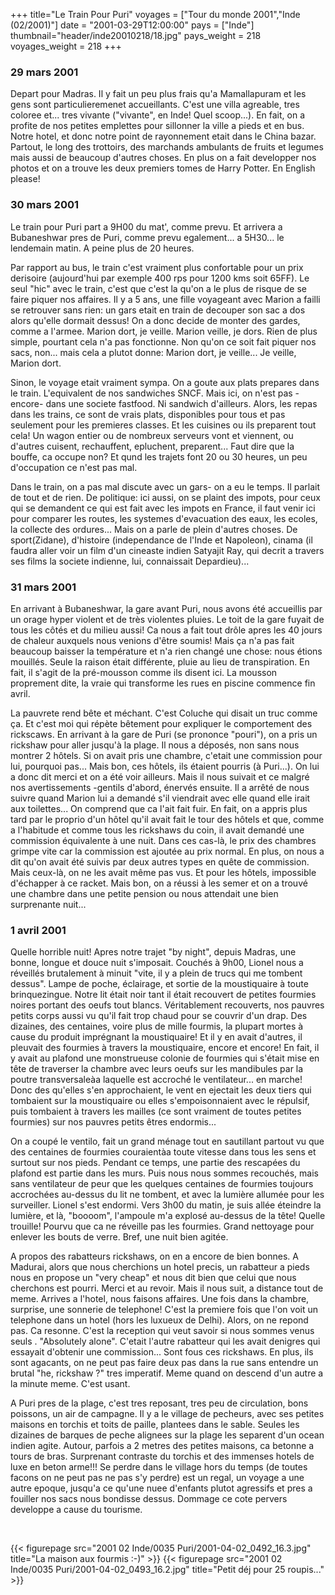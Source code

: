 +++
title="Le Train Pour Puri"
voyages = ["Tour du monde 2001","Inde (02/2001)"]
date = "2001-03-29T12:00:00"
pays = ["Inde"]
thumbnail="header/inde20010218/18.jpg"
pays_weight = 218
voyages_weight = 218
+++
### 29 mars 2001

Depart pour Madras. Il y fait un peu plus frais qu'a Mamallapuram et les gens 
sont particulieremenet accueillants. C'est une villa agreable, tres coloree 
et... tres vivante ("vivante", en Inde! Quel scoop...). En fait, on a profite 
de nos petites emplettes pour sillonner la ville a pieds et en bus. Notre hotel, 
et donc notre point de rayonnement etait dans le China bazar. Partout, le long 
des trottoirs, des marchands ambulants de fruits et legumes mais aussi de beaucoup 
d'autres choses. En plus on a fait developper nos photos et on a trouve les 
deux premiers tomes de Harry Potter. En English please! 

### 30 mars 2001

Le train pour Puri part a 9H00 du mat', comme prevu. Et arrivera a Bubaneshwar 
pres de Puri, comme prevu egalement... a 5H30... le lendemain matin. A peine 
plus de 20 heures.

Par rapport au bus, le train c'est vraiment plus confortable pour un prix derisoire 
(aujourd'hui par exemple 400 rps pour 1200 kms soit 65FF). Le seul "hic" avec 
le train, c'est que c'est la qu'on a le plus de risque de se faire piquer nos 
affaires. Il y a 5 ans, une fille voyageant avec Marion a failli se retrouver 
sans rien: un gars etait en train de decouper son sac a dos alors qu'elle dormait 
dessus! On a donc decide de monter des gardes, comme a l'armee. Marion dort, 
je veille. Marion veille, je dors. Rien de plus simple, pourtant cela n'a pas 
fonctionne. Non qu'on ce soit fait piquer nos sacs, non... mais cela a plutot 
donne: Marion dort, je veille... Je veille, Marion dort.

Sinon, le voyage etait vraiment sympa. On a goute aux plats prepares dans le 
train. L'equivalent de nos sandwiches SNCF. Mais ici, on n'est pas -encore- 
dans une societe fastfood. Ni sandwich d'ailleurs. Alors, les repas dans les 
trains, ce sont de vrais plats, disponibles pour tous et pas seulement pour 
les premieres classes. Et les cuisines ou ils preparent tout cela! Un wagon 
entier ou de nombreux serveurs vont et viennent, ou d'autres cuisent, rechauffent, 
epluchent, preparent... Faut dire que la bouffe, ca occupe non? Et qund les 
trajets font 20 ou 30 heures, un peu d'occupation ce n'est pas mal.

Dans le train, on a pas mal discute avec un gars- on a eu le temps. Il parlait 
de tout et de rien. De politique: ici aussi, on se plaint des impots, pour ceux 
qui se demandent ce qui est fait avec les impots en France, il faut venir ici 
pour comparer les routes, les systemes d'evacuation des eaux, les ecoles, la 
collecte des ordures... Mais on a parle de plein d'autres choses. De sport(Zidane), 
d'histoire (independance de l'Inde et Napoleon), cinama (il faudra aller voir 
un film d'un cineaste indien Satyajit Ray, qui decrit a travers ses films la 
societe indienne, lui, connaissait Depardieu)...

### 31 mars 2001

En arrivant à Bubaneshwar, la gare avant Puri, nous avons été accueillis par 
un orage hyper violent et de très violentes pluies. Le toit de la gare fuyait 
de tous les côtés et du milieu aussi! Ca nous a fait tout drôle apres les 40 
jours de chaleur auxquels nous venions d'être soumis! Mais ça n'a pas fait beaucoup 
baisser la température et n'a rien changé une chose: nous étions mouillés. Seule 
la raison était différente, pluie au lieu de transpiration. En fait, il s'agit 
de la pré-mousson comme ils disent ici. La mousson proprement dite, la vraie 
qui transforme les rues en piscine commence fin avril.

La pauvrete rend bête et méchant. C'est Coluche qui disait un truc comme ça. 
Et c'est moi qui répète bêtement pour expliquer le comportement des rickscaws. 
En arrivant à la gare de Puri (se prononce "pouri"), on a pris un rickshaw pour 
aller jusqu'à la plage. Il nous a déposés, non sans nous montrer 2 hôtels. Si 
on avait pris une chambre, c'etait une commission pour lui, pourquoi pas... 
Mais bon, ces hôtels, ils étaient pourris (à Puri...). On lui a donc dit merci 
et on a été voir ailleurs. Mais il nous suivait et ce malgré nos avertissements 
-gentils d'abord, énervés ensuite. Il a arrêté de nous suivre quand Marion lui 
a demandé s'il viendrait avec elle quand elle irait aux toilettes... On comprend 
que ca l'ait fait fuir. En fait, on a appris plus tard par le proprio d'un hôtel 
qu'il avait fait le tour des hôtels et que, comme a l'habitude et comme tous 
les rickshaws du coin, il avait demandé une commission équivalente à une nuit. 
Dans ces cas-là, le prix des chambres grimpe vite car la commission est ajoutée 
au prix normal. En plus, on nous a dit qu'on avait été suivis par deux autres 
types en quête de commission. Mais ceux-là, on ne les avait même pas vus. Et 
pour les hôtels, impossible d'échapper à ce racket. Mais bon, on a réussi à 
les semer et on a trouvé une chambre dans une petite pension ou nous attendait 
une bien surprenante nuit...

### 1 avril 2001

Quelle horrible nuit! Apres notre trajet "by night", depuis Madras, une bonne, 
longue et douce nuit s'imposait. Couchés à 9h00, Lionel nous a réveillés brutalement 
à minuit "vite, il y a plein de trucs qui me tombent dessus". Lampe de poche, 
éclairage, et sortie de la moustiquaire à toute brinquezingue. Notre lit était 
noir tant il était recouvert de petites fourmies noires portant des oeufs tout 
blancs. Véritablement recouverts, nos pauvres petits corps aussi vu qu'il fait 
trop chaud pour se couvrir d'un drap. Des dizaines, des centaines, voire plus 
de mille fourmis, la plupart mortes à cause du produit imprégnant la moustiquaire! 
Et il y en avait d'autres, il pleuvait des fourmies à travers la moustiquaire, 
encore et encore! En fait, il y avait au plafond une monstrueuse colonie de 
fourmies qui s'était mise en tête de traverser la chambre avec leurs oeufs sur 
les mandibules par la poutre transversaleàa laquelle est accroché le ventilateur... 
en marche! Donc des qu'elles s'en approchaient, le vent en ejectait les deux 
tiers qui tombaient sur la moustiquaire ou elles s'empoisonnaient avec le répulsif, 
puis tombaient à travers les mailles (ce sont vraiment de toutes petites fourmies) 
sur nos pauvres petits êtres endormis...

On a coupé le ventilo, fait un grand ménage tout en sautillant partout vu que 
des centaines de fourmies couraientàa toute vitesse dans tous les sens et surtout 
sur nos pieds. Pendant ce temps, une partie des rescapées du plafond est partie 
dans les murs. Puis nous nous sommes recouchés, mais sans ventilateur de peur 
que les quelques centaines de fourmies toujours accrochées au-dessus du lit 
ne tombent, et avec la lumière allumée pour les surveiller. Lionel s'est endormi. 
Vers 3h00 du matin, je suis allée éteindre la lumière, et là, "boooom", l'ampoule 
m'a explosé au-dessus de la tête! Quelle trouille! Pourvu que ca ne réveille 
pas les fourmies. Grand nettoyage pour enlever les bouts de verre. Bref, une 
nuit bien agitée.

A propos des rabatteurs rickshaws, on en a encore de bien bonnes. A Madurai, 
alors que nous cherchions un hotel precis, un rabatteur a pieds nous en propose 
un "very cheap" et nous dit bien que celui que nous cherchons est pourri. Merci 
et au revoir. Mais il nous suit, a distance tout de meme. Arrives a l'hotel, 
nous faisons affaires. Une fois dans la chambre, surprise, une sonnerie de telephone! 
C'est la premiere fois que l'on voit un telephone dans un hotel (hors les luxueux 
de Delhi). Alors, on ne repond pas. Ca resonne. C'est la reception qui veut 
savoir si nous sommes venus seuls . "Absolutely alone". C'etait l'autre rabatteur 
qui les avait denigres qui essayait d'obtenir une commission... Sont fous ces 
rickshaws. En plus, ils sont agacants, on ne peut pas faire deux pas dans la 
rue sans entendre un brutal "he, rickshaw ?" tres imperatif. Meme quand on descend 
d'un autre a la minute meme. C'est usant. 

A Puri pres de la plage, c'est tres reposant, tres peu de circulation, bons 
poissons, un air de campagne. Il y a le village de pecheurs, avec ses petites 
maisons en torchis et toits de paille, plantees dans le sable. Seules les dizaines 
de barques de peche alignees sur la plage les separent d'un ocean indien agite. 
Autour, parfois a 2 metres des petites maisons, ca betonne a tours de bras. 
Surprenant contraste du torchis et des immenses hotels de luxe en beton arme!!! 
Se perdre dans le village hors du temps (de toutes facons on ne peut pas ne 
pas s'y perdre) est un regal, un voyage a une autre epoque, jusqu'a ce qu'une 
nuee d'enfants plutot agressifs et pres a fouiller nos sacs nous bondisse dessus. 
Dommage ce cote pervers developpe a cause du tourisme.

&nbsp;


<div id="TOTO">{{< figurepage src="2001 02 Inde/0035 Puri/2001-04-02_0492_16.3.jpg" title="La maison aux fourmis :-)"  >}}
{{< figurepage src="2001 02 Inde/0035 Puri/2001-04-02_0493_16.2.jpg" title="Petit déj pour 25 roupis..."  >}}
</DIV>


